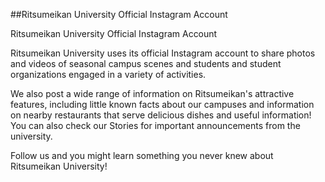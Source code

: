 ##Ritsumeikan University Official Instagram Account

Ritsumeikan University Official Instagram Account

 

Ritsumeikan University uses its official Instagram account to share photos and videos of seasonal campus scenes and students and student organizations engaged in a variety of activities.

 

We also post a wide range of information on Ritsumeikan's attractive features, including little known facts about our campuses and information on nearby restaurants that serve delicious dishes and useful information! You can also check our Stories for important announcements from the university.

 

Follow us and you might learn something you never knew about Ritsumeikan University!